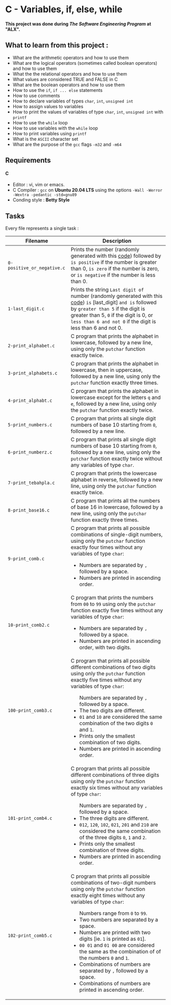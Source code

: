 # C - Variables, if, else, while
#### This project was done during ***The Software Engineering Program*** at "ALX".

## What to learn from this project :
+ What are the arithmetic operators and how to use them
+ What are the logical operators (sometimes called boolean operators) and how to use them
+ What the the relational operators and how to use them
+ What values are considered TRUE and FALSE in C
+ What are the boolean operators and how to use them
+ How to use the `if`, `if ... else` statements
+ How to use comments
+ How to declare variables of types `char`, `int`, `unsigned int`
+ How to assign values to variables
+ How to print the values of variables of type `char`, `int`, `unsigned int` with `printf`
+ How to use the `while` loop
+ How to use variables with the `while` loop
+ How to print variables using `printf`
+ What is the `ASCII` character set
+ What are the purpose of the `gcc` flags `-m32` and `-m64`

## Requirements
#### C
+ Editor : vi, vim or emacs.
+ C Compiler : `gcc` on **Ubuntu 20.04 LTS** using the options `-Wall -Werror -Wextra -pedantic -std=gnu89`
+ Conding style : **Betty Style**

## Tasks
Every file represents a single task :

| Filename | Description |
| -------- | ----------- |
| `0-positive_or_negative.c` | Prints the number (randomly generated with this [code](https://github.com/holbertonschool/0x01.c/blob/master/1-last_digit_c)) followed by `is positive` if the number is greater than 0, `is zero` if the number is zero, or `is negative` if the number is less than 0. |
| `1-last_digit.c` | Prints the string `Last digit of` number (randomly generated with this [code](https://github.com/holbertonschool/0x01.c/blob/master/1-last_digit_c)) `is` [last_digit] `and is` followed by `greater than 5` if the digit is greater than 5, `0` if the digit is 0, or `less than 6 and not 0` if the digit is less than 6 and not 0. |
| `2-print_alphabet.c`| C program that prints the alphabet in lowercase, followed by a new line, using only the `putchar` function exactly twice. |
| `3-print_alphabets.c` | C program that prints the alphabet in lowercase, then in uppercase, followed by a new line, using only the `putchar` function exactly three times. |
| `4-print_alphabt.c`| C program that prints the alphabet in lowercase except for the letters `q` and `e`, followed by a new line, using only the `putchar` function exactly twice. |
| `5-print_numbers.c` | C program that prints all single digit numbers of base 10 starting from `0`, followed by a new line. |
| `6-print_numberz.c` | C program that prints all single digit numbers of base 10 starting from `0`, followed by a new line, using only the `putchar` function exactly twice without any variables of type `char`. |
| `7-print_tebahpla.c` | C program that prints the lowercase alphabet in reverse, followed by a new line, using only the `putchar` function exactly twice. |
| `8-print_base16.c` | C program that prints all the numbers of base 16 in lowercase, followed by a new line, using only the `putchar` function exactly three times. |
| `9-print_comb.c` | C program that prints all possible combinations of single-digit numbers, using only the `putchar` function exactly four times without any variables of type `char`: <ul><li>Numbers are separated by `,` followed by a space.</li><li>Numbers are printed in ascending order.</li></ul> |
| `10-print_comb2.c` | C program that prints the numbers from `00` to `99` using only the `putchar` function exactly five times without any variables of type `char`: <ul><li>Numbers are separated by `,` followed by a space.</li><li>Numbers are printed in ascending order, with two digits.</li></ul> |
| `100-print_comb3.c` | C program that prints all possible different combinations of two digits using only the `putchar` function exactly five times without any variables of type `char`: <ul>Numbers are separated by `,` followed by a space.</li><li>The two digits are different.</li><li>`01` and `10` are considered the same combination of the two digits `0` and `1`.</li><li>Prints only the smallest combination of two digits.</li><li>Numbers are printed in ascending order.</li></ul> |
| `101-print_comb4.c` | C program that prints all possible different combinations of three digits using only the `putchar` function exactly six times without any variables of type `char`: <ul>Numbers are separated by `,` followed by a space.</li><li>The three digits are different.</li><li>`012`, `120`, `102`, `021`, `201` and `210` are considered the same combination of the three digits `0`, `1` and `2`.</li><li>Prints only the smallest combination of three digits.</li><li>Numbers are printed in ascending order.</li></ul> |
| `102-print_comb5.c` | C program that prints all possible combinations of two-digit numbers using only the `putchar` function exactly eight times without any variables of type `char`: <ul>Numbers range from `0` to `99`.</li><li>Two numbers are separated by a space.</li><li>Numbers are printed with two digits [ie. `1` is printed as `01`].</li><li>`00 01` and `01 00` are considered the same as the combination of of the numbers `0` and `1`.</li><li>Combinations of numbers are separated by `,` followed by a space.</li><li>Combinations of numbers are printed in ascending order.</li></ul> |
